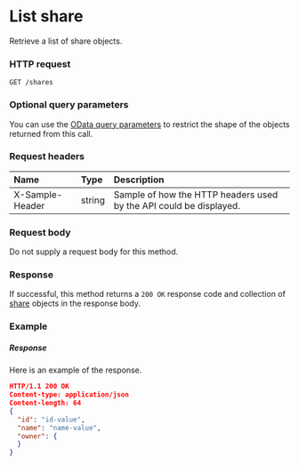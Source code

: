 # List share

Retrieve a list of share objects.
### HTTP request
```http
GET /shares
```
### Optional query parameters
You can use the [OData query parameters](odata-optional-query-parameters.md) to restrict the shape of the objects returned from this call.
### Request headers
| Name       | Type | Description|
|:-----------|:------|:----------|
| X-Sample-Header  | string  | Sample of how the HTTP headers used by the API could be displayed.|

### Request body
Do not supply a request body for this method.
### Response
If successful, this method returns a `200 OK` response code and collection of [share](../resources/share.md) objects in the response body.
### Example
##### Response
Here is an example of the response.
```json
HTTP/1.1 200 OK
Content-type: application/json
Content-length: 64
{
  "id": "id-value",
  "name": "name-value",
  "owner": {
  }
}
```

<!-- uuid: 6151d47c-94c8-42ee-bff0-163553349565
2015-10-09 18:31:37 UTC -->